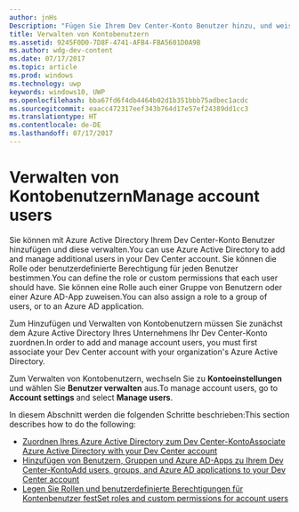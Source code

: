 ```yaml
---
author: jnHs
Description: "Fügen Sie Ihrem Dev Center-Konto Benutzer hinzu, und weisen Sie diesen Rollen mit bestimmten Berechtigungen zu."
title: Verwalten von Kontobenutzern
ms.assetid: 9245F0D0-7D8F-4741-AFB4-FBA5601D0A9B
ms.author: wdg-dev-content
ms.date: 07/17/2017
ms.topic: article
ms.prod: windows
ms.technology: uwp
keywords: windows10, UWP
ms.openlocfilehash: bba67fd6f4db4464b02d1b351bbb75adbec1acdc
ms.sourcegitcommit: eaacc472317eef343b764d17e57ef24389dd1cc3
ms.translationtype: HT
ms.contentlocale: de-DE
ms.lasthandoff: 07/17/2017
---
```

# <a name="manage-account-users"></a><span data-ttu-id="12f1a-104">Verwalten von Kontobenutzern</span><span class="sxs-lookup"><span data-stu-id="12f1a-104">Manage account users</span></span>

<span data-ttu-id="12f1a-105">Sie können mit Azure Active Directory Ihrem Dev Center-Konto Benutzer hinzufügen und diese verwalten.</span><span class="sxs-lookup"><span data-stu-id="12f1a-105">You can use Azure Active Directory to add and manage additional users in your Dev Center account.</span></span> <span data-ttu-id="12f1a-106">Sie können die Rolle oder benutzerdefinierte Berechtigung für jeden Benutzer bestimmen.</span><span class="sxs-lookup"><span data-stu-id="12f1a-106">You can define the role or custom permissions that each user should have.</span></span> <span data-ttu-id="12f1a-107">Sie können eine Rolle auch einer Gruppe von Benutzern oder einer Azure AD-App zuweisen.</span><span class="sxs-lookup"><span data-stu-id="12f1a-107">You can also assign a role to a group of users, or to an Azure AD application.</span></span>

<span data-ttu-id="12f1a-108">Zum Hinzufügen und Verwalten von Kontobenutzern müssen Sie zunächst dem Azure Active Directory Ihres Unternehmens Ihr Dev Center-Konto zuordnen.</span><span class="sxs-lookup"><span data-stu-id="12f1a-108">In order to add and manage account users, you must first associate your Dev Center account with your organization's Azure Active Directory.</span></span> 

<span data-ttu-id="12f1a-109">Zum Verwalten von Kontobenutzern, wechseln Sie zu **Kontoeinstellungen** und wählen Sie **Benutzer verwalten** aus.</span><span class="sxs-lookup"><span data-stu-id="12f1a-109">To manage account users, go to **Account settings** and select **Manage users**.</span></span>

<span data-ttu-id="12f1a-110">In diesem Abschnitt werden die folgenden Schritte beschrieben:</span><span class="sxs-lookup"><span data-stu-id="12f1a-110">This section describes how to do the following:</span></span>

-   [<span data-ttu-id="12f1a-111">Zuordnen Ihres Azure Active Directory zum Dev Center-Konto</span><span class="sxs-lookup"><span data-stu-id="12f1a-111">Associate Azure Active Directory with your Dev Center account</span></span>](associate-azure-ad-with-dev-center.md)
-   [<span data-ttu-id="12f1a-112">Hinzufügen von Benutzern, Gruppen und Azure AD-Apps zu Ihrem Dev Center-Konto</span><span class="sxs-lookup"><span data-stu-id="12f1a-112">Add users, groups, and Azure AD applications to your Dev Center account</span></span>](add-users-groups-and-azure-ad-applications.md)
-   [<span data-ttu-id="12f1a-113">Legen Sie Rollen und benutzerdefinierte Berechtigungen für Kontenbenutzer fest</span><span class="sxs-lookup"><span data-stu-id="12f1a-113">Set roles and custom permissions for account users</span></span>](set-custom-permissions-for-account-users.md)


